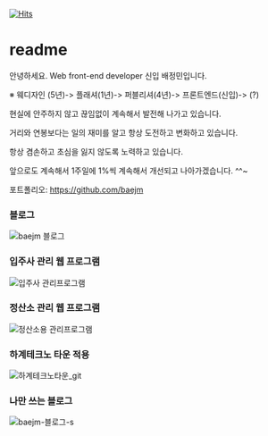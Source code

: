  
  [![Hits](https://hits.seeyoufarm.com/api/count/incr/badge.svg?url=https%3A%2F%2Fgithub.com%2Fgjbae1212%2Fhit-counter)](https://hits.seeyoufarm.com)
  
  

# readme

안녕하세요. Web front-end developer 신입 배정민입니다. <br>

※ 웨디자인 (5년)-> 플래셔(1년)-> 퍼블리셔(4년)-> 프론트엔드(신입)-> (?)

현실에 안주하지 않고 끊임없이 계속해서 발전해 나가고 있습니다.

거리와 연봉보다는 일의 재미를 알고 항상 도전하고 변화하고 있습니다.

항상 겸손하고 초심을 잃지 않도록 노력하고 있습니다.

앞으로도 계속해서 1주일에 1%씩 계속해서 개선되고 나아가겠습니다. ^^~

포트폴리오: https://github.com/baejm

### 블로그
![baejm 블로그](https://user-images.githubusercontent.com/35725338/113386439-36abc800-93c5-11eb-842a-6b419758ebaa.gif)

### 입주사 관리 웹 프로그램
![입주사 관리프로그램](https://user-images.githubusercontent.com/35725338/113386498-58a54a80-93c5-11eb-9d3d-7516993c4ddb.gif)


### 정산소 관리 웹 프로그램
![정산소용 관리프로그램](https://user-images.githubusercontent.com/35725338/113386506-5d69fe80-93c5-11eb-88da-471ac2fc0e7d.gif)

### 하계테크노 타운 적용
![하계테크노타운_git](https://user-images.githubusercontent.com/35725338/113386516-622eb280-93c5-11eb-9b44-4d69d767ea01.gif)


### 나만 쓰는 블로그
![baejm-블로그-s](https://user-images.githubusercontent.com/35725338/113388629-8c826f00-93c9-11eb-88eb-479896ab0045.gif)


